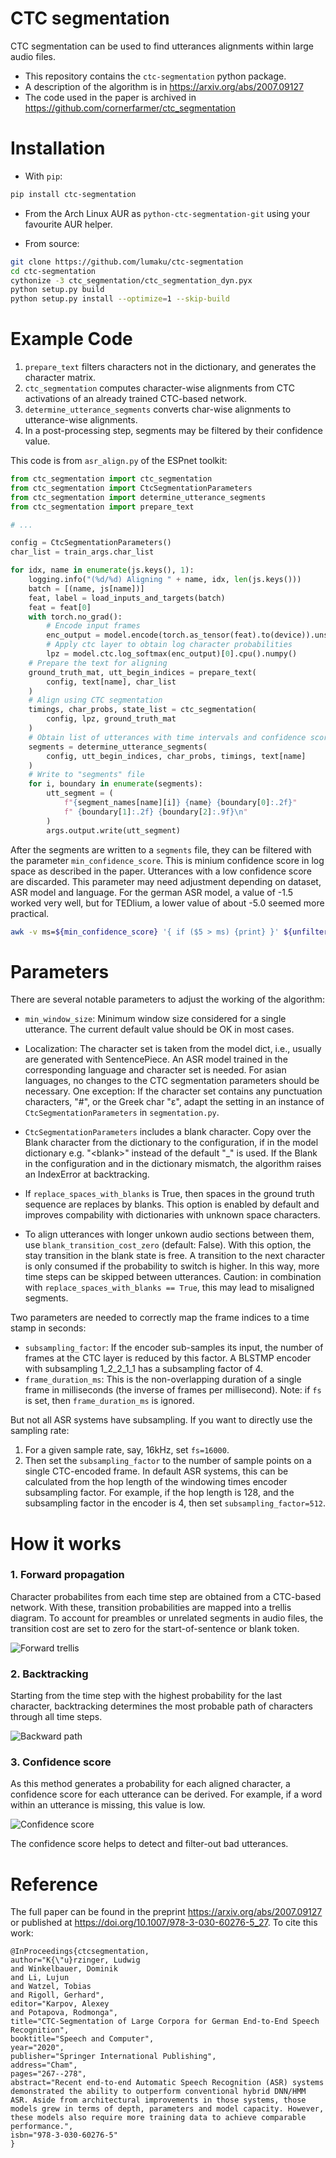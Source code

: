# CTC segmentation

CTC segmentation can be used to find utterances alignments within large audio files.

* This repository contains the `ctc-segmentation` python package.
* A description of the algorithm is in https://arxiv.org/abs/2007.09127
* The code used in the paper is archived in https://github.com/cornerfarmer/ctc_segmentation


# Installation

* With `pip`:
```sh
pip install ctc-segmentation
```

* From the Arch Linux AUR as `python-ctc-segmentation-git` using your favourite AUR helper.

* From source:
```sh
git clone https://github.com/lumaku/ctc-segmentation
cd ctc-segmentation
cythonize -3 ctc_segmentation/ctc_segmentation_dyn.pyx
python setup.py build
python setup.py install --optimize=1 --skip-build
```


# Example Code

1. `prepare_text` filters characters not in the dictionary, and generates the character matrix.
2. `ctc_segmentation` computes character-wise alignments from CTC activations of an already trained CTC-based network.
3. `determine_utterance_segments` converts char-wise alignments to utterance-wise alignments.
4. In a post-processing step, segments may be filtered by their confidence value.

This code is from `asr_align.py` of the ESPnet toolkit:


```python
from ctc_segmentation import ctc_segmentation
from ctc_segmentation import CtcSegmentationParameters
from ctc_segmentation import determine_utterance_segments
from ctc_segmentation import prepare_text

# ...

config = CtcSegmentationParameters()
char_list = train_args.char_list

for idx, name in enumerate(js.keys(), 1):
    logging.info("(%d/%d) Aligning " + name, idx, len(js.keys()))
    batch = [(name, js[name])]
    feat, label = load_inputs_and_targets(batch)
    feat = feat[0]
    with torch.no_grad():
        # Encode input frames
        enc_output = model.encode(torch.as_tensor(feat).to(device)).unsqueeze(0)
        # Apply ctc layer to obtain log character probabilities
        lpz = model.ctc.log_softmax(enc_output)[0].cpu().numpy()
    # Prepare the text for aligning
    ground_truth_mat, utt_begin_indices = prepare_text(
        config, text[name], char_list
    )
    # Align using CTC segmentation
    timings, char_probs, state_list = ctc_segmentation(
        config, lpz, ground_truth_mat
    )
    # Obtain list of utterances with time intervals and confidence score
    segments = determine_utterance_segments(
        config, utt_begin_indices, char_probs, timings, text[name]
    )
    # Write to "segments" file
    for i, boundary in enumerate(segments):
        utt_segment = (
            f"{segment_names[name][i]} {name} {boundary[0]:.2f}"
            f" {boundary[1]:.2f} {boundary[2]:.9f}\n"
        )
        args.output.write(utt_segment)
```

After the segments are written to a `segments` file, they can be filtered with the parameter `min_confidence_score`. This is minium confidence score in log space as described in the paper. Utterances with a low confidence score are discarded. This parameter may need adjustment depending on dataset, ASR model and language. For the german ASR model, a value of -1.5 worked very well, but for TEDlium, a lower value of about -5.0 seemed more practical.

```bash
awk -v ms=${min_confidence_score} '{ if ($5 > ms) {print} }' ${unfiltered} > ${filtered}
```


# Parameters

There are several notable parameters to adjust the working of the algorithm:


* `min_window_size`: Minimum window size considered for a single utterance. The current default value should be OK in most cases.

* Localization: The character set is taken from the model dict, i.e., usually are generated with SentencePiece. An ASR model trained in the corresponding language and character set is needed. For asian languages, no changes to the CTC segmentation parameters should be necessary. One exception: If the character set contains any punctuation characters, "#", or the Greek char "ε", adapt the setting in an instance of `CtcSegmentationParameters` in `segmentation.py`.

* `CtcSegmentationParameters` includes a blank character. Copy over the Blank character from the dictionary to the configuration, if in the model dictionary e.g. "\<blank>" instead of the default "_" is used. If the Blank in the configuration and in the dictionary mismatch, the algorithm raises an IndexError at backtracking.

* If `replace_spaces_with_blanks` is True, then spaces in the ground truth sequence are replaces by blanks. This option is enabled by default and improves compability with dictionaries with unknown space characters.

* To align utterances with longer unkown audio sections between them, use `blank_transition_cost_zero` (default: False). With this option, the stay transition in the blank state is free. A transition to the next character is only consumed if the probability to switch is higher. In this way, more time steps can be skipped between utterances. Caution: in combination with `replace_spaces_with_blanks == True`, this may lead to misaligned segments.

Two parameters are needed to correctly map the frame indices to a time stamp in seconds:

* `subsampling_factor`: If the encoder sub-samples its input, the number of frames at the CTC layer is reduced by this factor. A BLSTMP encoder with subsampling 1_2_2_1_1 has a subsampling factor of 4. 
* `frame_duration_ms`: This is the non-overlapping duration of a single frame in milliseconds (the inverse of frames per millisecond). Note: if `fs` is set, then `frame_duration_ms` is ignored.

But not all ASR systems have subsampling. If you want to directly use the sampling rate:

1. For a given sample rate, say, 16kHz, set `fs=16000`.
2. Then set the `subsampling_factor` to the number of sample points on a single CTC-encoded frame. In default ASR systems, this can be calculated from the hop length of the windowing times encoder subsampling factor. For example, if the hop length is 128, and the subsampling factor in the encoder is 4, then set `subsampling_factor=512`.


# How it works

### 1. Forward propagation

Character probabilites from each time step are obtained from a CTC-based network.
With these, transition probabilities are mapped into a trellis diagram.
To account for preambles or unrelated segments in audio files, the transition cost are set to zero for the start-of-sentence or blank token.

![Forward trellis](doc/1_forward.png)

### 2. Backtracking

Starting from the time step with the highest probability for the last character, backtracking determines the most probable path of characters through all time steps.

![Backward path](doc/2_backtracking.png)

### 3. Confidence score

As this method generates a probability for each aligned character, a confidence score for each utterance can be derived.
For example, if a word within an utterance is missing, this value is low.

![Confidence score](doc/3_scoring.png)

The confidence score helps to detect and filter-out bad utterances.


# Reference

The full paper can be found in the preprint https://arxiv.org/abs/2007.09127 or published at https://doi.org/10.1007/978-3-030-60276-5_27. To cite this work:

```
@InProceedings{ctcsegmentation,
author="K{\"u}rzinger, Ludwig
and Winkelbauer, Dominik
and Li, Lujun
and Watzel, Tobias
and Rigoll, Gerhard",
editor="Karpov, Alexey
and Potapova, Rodmonga",
title="CTC-Segmentation of Large Corpora for German End-to-End Speech Recognition",
booktitle="Speech and Computer",
year="2020",
publisher="Springer International Publishing",
address="Cham",
pages="267--278",
abstract="Recent end-to-end Automatic Speech Recognition (ASR) systems demonstrated the ability to outperform conventional hybrid DNN/HMM ASR. Aside from architectural improvements in those systems, those models grew in terms of depth, parameters and model capacity. However, these models also require more training data to achieve comparable performance.",
isbn="978-3-030-60276-5"
}
```
